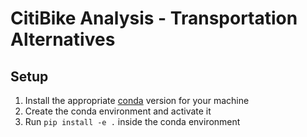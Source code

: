 # CitiBike Analysis - Transportation Alternatives

## Setup
1. Install the appropriate [conda](anaconda.org) version for your machine
2. Create the conda environment and activate it
3. Run `pip install -e .` inside the conda environment